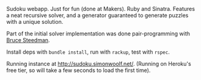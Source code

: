 Sudoku webapp. Just for fun (done at Makers). Ruby and Sinatra. Features a neat recursive solver, and a generator guaranteed to generate puzzles with a unique solution.

Part of the initial solver implementation was done pair-programming with [Bruce Steedman](https://github.com/MatzFan).

Install deps with `bundle install`, run with `rackup`, test with
`rspec`.

Running instance at http://sudoku.simonwoolf.net/. (Running on Heroku's free tier, so will take a few seconds to load the first time).
